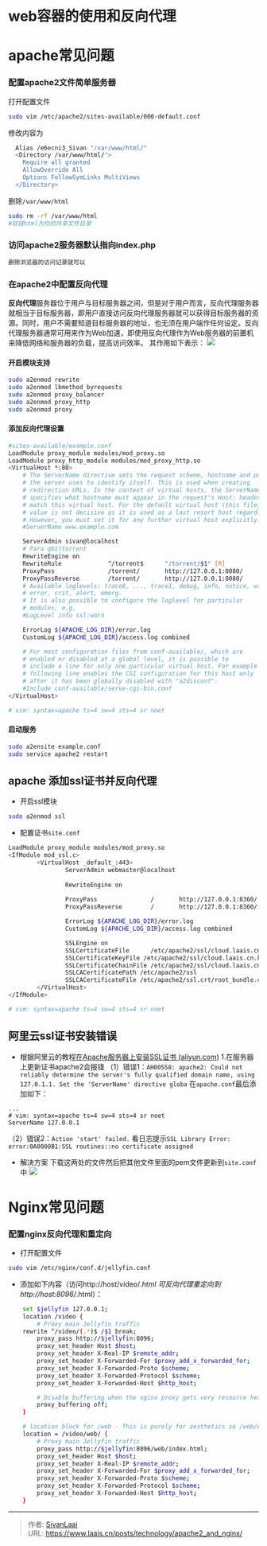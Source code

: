 # web容器的使用和反向代理

# apache常见问题
### 配置apache2文件简单服务器
打开配置文件
```bash
sudo vim /etc/apache2/sites-available/000-default.conf
```
修改内容为
```bash
  Alias /e6ecni3_Sivan "/var/www/html/"
  <Directory /var/www/html/">
    Require all granted
    AllowOverride All
    Options FollowSymLinks MultiViews
  </Directory>
```
删除```/var/www/html```
```bash
sudo rm -rf /var/www/html
#软链html为你的共享文件目录
```
### 访问apache2服务器默认指向index.php

  ```bash
删除浏览器的访问记录就可以
  ```
### 在apache2中配置反向代理
**反向代理**服务器位于用户与目标服务器之间，但是对于用户而言，反向代理服务器就相当于目标服务器，即用户直接访问反向代理服务器就可以获得目标服务器的资源。同时，用户不需要知道目标服务器的地址，也无须在用户端作任何设定。反向代理服务器通常可用来作为Web加速，即使用反向代理作为Web服务器的前置机来降低网络和服务器的负载，提高访问效率。
其作用如下表示：
![](https://cdn.jsdelivr.net/gh/SivanLaai/image-store-rep@master/note/20220322171953.png)

#### 开启模块支持

```bash
sudo a2enmod rewrite
sudo a2enmod lbmethod_byrequests
sudo a2enmod proxy_balancer
sudo a2enmod proxy_http
sudo a2enmod proxy
```
#### 添加反向代理设置
```bash
#sites-available/example.conf
LoadModule proxy_module modules/mod_proxy.so
LoadModule proxy_http_module modules/mod_proxy_http.so
<VirtualHost *:80>
	# The ServerName directive sets the request scheme, hostname and port that
	# the server uses to identify itself. This is used when creating
	# redirection URLs. In the context of virtual hosts, the ServerName
	# specifies what hostname must appear in the request's Host: header to
	# match this virtual host. For the default virtual host (this file) this
	# value is not decisive as it is used as a last resort host regardless.
	# However, you must set it for any further virtual host explicitly.
	#ServerName www.example.com

	ServerAdmin sivan@localhost
	# Para qbittorrent
	RewriteEngine on
	RewriteRule             ^/torrent$      "/torrent/$1" [R]
	ProxyPass               /torrent/       http://127.0.0.1:8080/
	ProxyPassReverse        /torrent/       http://127.0.0.1:8080/
	# Available loglevels: trace8, ..., trace1, debug, info, notice, warn,
	# error, crit, alert, emerg.
	# It is also possible to configure the loglevel for particular
	# modules, e.g.
	#LogLevel info ssl:warn

	ErrorLog ${APACHE_LOG_DIR}/error.log
	CustomLog ${APACHE_LOG_DIR}/access.log combined

	# For most configuration files from conf-available/, which are
	# enabled or disabled at a global level, it is possible to
	# include a line for only one particular virtual host. For example the
	# following line enables the CGI configuration for this host only
	# after it has been globally disabled with "a2disconf".
	#Include conf-available/serve-cgi-bin.conf
</VirtualHost>

# vim: syntax=apache ts=4 sw=4 sts=4 sr noet

```

#### 启动服务
```bash
sudo a2ensite example.conf
sudo service apache2 restart
```

## apache 添加ssl证书并反向代理
- 开启ssl模块
```bash
sudo a2enmod ssl
```
- 配置证书```site.conf```
```bash
LoadModule proxy_module modules/mod_proxy.so                                  
<IfModule mod_ssl.c>            
        <VirtualHost _default_:443>
                ServerAdmin webmaster@localhost                                                                
                                                                                        
                RewriteEngine on
  
                ProxyPass               /       http://127.0.0.1:8360/
                ProxyPassReverse        /       http://127.0.0.1:8360/

                ErrorLog ${APACHE_LOG_DIR}/error.log
                CustomLog ${APACHE_LOG_DIR}/access.log combined

                SSLEngine on
                SSLCertificateFile      /etc/apache2/ssl/cloud.laais.cn.pem
                SSLCertificateKeyFile /etc/apache2/ssl/cloud.laais.cn.key
                SSLCertificateChainFile /etc/apache2/ssl/cloud.laais.cn.crt
				SSLCACertificatePath /etc/apache2/ssl
                SSLCACertificateFile /etc/apache2/ssl.crt/root_bundle.crt                                        
        </VirtualHost>                                                          
</IfModule>  

# vim: syntax=apache ts=4 sw=4 sts=4 sr noet

```

## 阿里云ssl证书安装错误
- 根据阿里云的教程[在Apache服务器上安装SSL证书 (aliyun.com)](https://help.aliyun.com/document_detail/98727.html?spm=0.2020520163.help.dexternal.172bmN0amN0aZT)
1.在服务器上更新证书apache2会报错
（1）错误1：```AH00558: apache2: Could not reliably determine the server's fully qualified domain name, using 127.0.1.1. Set the 'ServerName' directive globa```
在```apache.conf```最后添加如下：
```
...
# vim: syntax=apache ts=4 sw=4 sts=4 sr noet                                                                                                                                                   
ServerName 127.0.0.1 
```

（2）错误2：```Action 'start' failed.```
看日志提示```SSL Library Error: error:0A0000B1:SSL routines::no certificate assigned```
- 解决方案
下载这两处的文件然后把其他文件里面的pem文件更新到```site.conf```中
![](https://cdn.staticaly.com/gh/SivanLaai/image-store-rep@master/note/20221212231557.png)


# Nginx常见问题
### 配置nginx反向代理和重定向
- 打开配置文件
```bash
sudo vim /etc/nginx/conf.d/jellyfin.conf
```

- 添加如下内容（访问http://host/video/*.html 可反向代理重定向到http://host:8096/*.html）：
```bash
	set $jellyfin 127.0.0.1;
    location /video {
        # Proxy main Jellyfin traffic
	rewrite ^/video/(.*)$ /$1 break;
        proxy_pass http://$jellyfin:8096; 
        proxy_set_header Host $host;
        proxy_set_header X-Real-IP $remote_addr;
        proxy_set_header X-Forwarded-For $proxy_add_x_forwarded_for;
        proxy_set_header X-Forwarded-Proto $scheme;
        proxy_set_header X-Forwarded-Protocol $scheme;
        proxy_set_header X-Forwarded-Host $http_host;

        # Disable buffering when the nginx proxy gets very resource heavy upon streaming
        proxy_buffering off;
    }

    # location block for /web - This is purely for aesthetics so /web/#!/ works instead of having to go to /web/index.html/#!/
    location = /video/web/ {
        # Proxy main Jellyfin traffic
        proxy_pass http://$jellyfin:8096/web/index.html;
        proxy_set_header Host $host;
        proxy_set_header X-Real-IP $remote_addr;
        proxy_set_header X-Forwarded-For $proxy_add_x_forwarded_for;
        proxy_set_header X-Forwarded-Proto $scheme;
        proxy_set_header X-Forwarded-Protocol $scheme;
        proxy_set_header X-Forwarded-Host $http_host;
    }

```


---

> 作者: [SivanLaai](https://www.laais.cn)  
> URL: https://www.laais.cn/posts/technology/apache2_and_nginx/  

